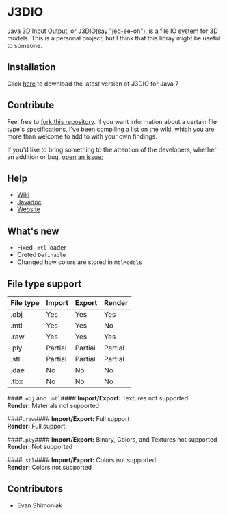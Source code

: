 J3DIO
======
Java 3D Input Output, or J3DIO(say "jed-ee-oh"), is a file IO system for 3D models. This is a personal project, but I think that this libray might be useful to someone.

Installation
------------
Click [here][1] to download the latest version of J3DIO for Java 7

Contribute
----------
Feel free to [fork this repository][2]. If you want information about a certain file type's specifications, I've been compiling a [list][3] on the wiki, which you are more than welcome to add to with your own findings.

If you'd like to bring something to the attention of the developers, whether an addition or bug, [open an issue][4];

Help
----
 * [Wiki][5]
 * [Javadoc][6]
 * [Website][7]

What's new
----------
 * Fixed `.mtl` loader
 * Creted `Definable`
 * Changed how colors are stored in `MtlModel`s

File type support
-----------------
| File type | Import  | Export  | Render  |
|-----------|---------|---------|---------|
|   .obj    | Yes     | Yes     | Yes     |
|   .mtl    | Yes     | Yes     | No      |
|   .raw    | Yes     | Yes     | Yes     |
|   .ply    | Partial | Partial | Partial |
|   .stl    | Partial | Partial | Partial |
|   .dae    | No      | No      | No      |
|   .fbx    | No      | No      | No      |

####`.obj` and `.mtl`####
**Import/Export:** Textures not supported  
**Render:** Materials not supported

####`.raw`####
**Import/Export:** Full support  
**Render:** Full support

####`.ply`####
**Import/Export:** Binary, Colors, and Textures not supported  
**Render:** Not supported

####`.stl`####
**Import/Export:** Colors not supported  
**Render:** Colors not supported

Contributors
------------
 * Evan Shimoniak

 [1]: https://github.com/FracturedRetina/J3DIO/releases/download/v4.2-beta/j3dio_v4.2-beta_jre7.jar
 [2]: https://github.com/FracturedRetina/J3DIO/fork
 [3]: https://github.com/FracturedRetina/J3DIO/wiki/File-Type-Resources
 [4]: https://github.com/FracturedRetina/J3DIO/issues
 [5]: https://github.com/FracturedRetina/J3DIO/wiki
 [6]: http://fracturedretina.github.io/j3dio/doc/doc_v4.2-beta/
 [7]: http://fracturedretina.github.io/j3dio/
